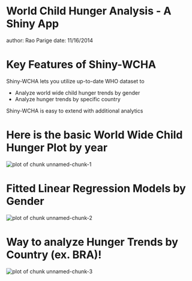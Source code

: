 World Child Hunger Analysis - A Shiny App
========================================================
author: Rao Parige
date:   11/16/2014
    
Key Features of Shiny-WCHA
========================================================

Shiny-WCHA lets you utilize up-to-date WHO dataset to
- Analyze world wide child hunger trends by gender
- Analyze hunger trends by specific country 

Shiny-WCHA is easy to extend with additional analytics

Here is the basic World Wide Child Hunger Plot by year
========================================================

![plot of chunk unnamed-chunk-1](AssignmentPres-figure/unnamed-chunk-1-1.png) 

Fitted Linear Regression Models by Gender
========================================================

![plot of chunk unnamed-chunk-2](AssignmentPres-figure/unnamed-chunk-2-1.png) 

Way to analyze Hunger Trends by Country (ex. BRA)!
========================================================

![plot of chunk unnamed-chunk-3](AssignmentPres-figure/unnamed-chunk-3-1.png) 
